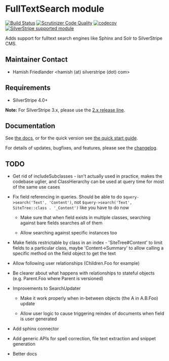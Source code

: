 # FullTextSearch module

[![Build Status](http://img.shields.io/travis/silverstripe/silverstripe-fulltextsearch.svg?style=flat)](https://travis-ci.org/silverstripe/silverstripe-fulltextsearch)
[![Scrutinizer Code Quality](https://scrutinizer-ci.com/g/silverstripe/silverstripe-fulltextsearch/badges/quality-score.png?b=master)](https://scrutinizer-ci.com/g/silverstripe/silverstripe-fulltextsearch/?branch=master)
[![codecov](https://codecov.io/gh/silverstripe/silverstripe-fulltextsearch/branch/master/graph/badge.svg)](https://codecov.io/gh/silverstripe/silverstripe-fulltextsearch)
[![SilverStripe supported module](https://img.shields.io/badge/silverstripe-supported-0071C4.svg)](https://www.silverstripe.org/software/addons/silverstripe-commercially-supported-module-list/)

Adds support for fulltext search engines like Sphinx and Solr to SilverStripe CMS.

## Maintainer Contact

* Hamish Friedlander <hamish (at) silverstripe (dot) com>

## Requirements

* SilverStripe 4.0+

**Note:** For SilverStripe 3.x, please use the [2.x release line](https://github.com/silverstripe/silverstripe-fulltextsearch/tree/2).

## Documentation

See [the docs](/docs/en/00_index.md), or for the quick version see [the quick start guide](/docs/en/01_getting_started/11_quick_start.md).

For details of updates, bugfixes, and features, please see the [changelog](CHANGELOG.md).

## TODO

* Get rid of includeSubclasses - isn't actually used in practice, makes the codebase uglier, and ClassHierarchy can be
used at query time for most of the same use cases

* Fix field referencing in queries. Should be able to do `$query->search('Text', 'Content')`, not
`$query->search('Text', SiteTree::class . '_Content')` like you have to do now

    - Make sure that when field exists in multiple classes, searching against bare fields searches all of them

    - Allow searching against specific instances too

* Make fields restrictable by class in an index - 'SiteTree#Content' to limit fields to a particular class,
maybe 'Content->Summary' to allow calling a specific method on the field object to get the text

* Allow following user relationships (Children.Foo for example)

* Be clearer about what happens with relationships to stateful objects (e.g. Parent.Foo where Parent is versioned)

* Improvements to SearchUpdater

     - Make it work properly when in-between objects (the A in A.B.Foo) update

     - Allow user logic to cause triggering reindex of documents when field is user generated

* Add sphinx connector

* Add generic APIs for spell correction, file text extraction and snippet generation

* Better docs

